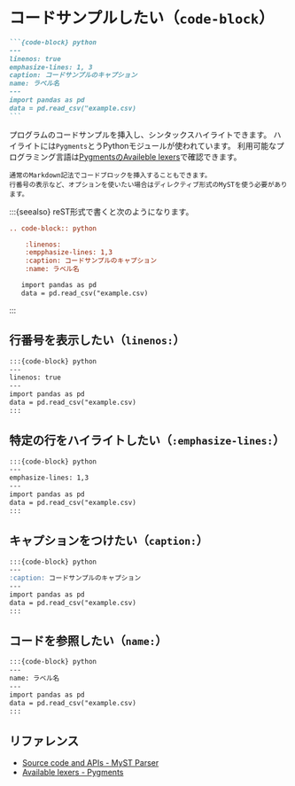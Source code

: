 # コードサンプルしたい（``code-block``）

````md
```{code-block} python
---
linenos: true
emphasize-lines: 1, 3
caption: コードサンプルのキャプション
name: ラベル名
---
import pandas as pd
data = pd.read_csv("example.csv)
```
````

プログラムのコードサンプルを挿入し、シンタックスハイライトできます。
ハイライトには``Pygments``とうPythonモジュールが使われています。
利用可能なプログラミング言語は[PygmentsのAvaileble lexers](https://pygments.org/docs/lexers/)で確認できます。

```{note}
通常のMarkdown記法でコードブロックを挿入することもできます。
行番号の表示など、オプションを使いたい場合はディレクティブ形式のMySTを使う必要があります。
```

:::{seealso}
reST形式で書くと次のようになります。

```rst
.. code-block:: python

    :linenos:
    :empphasize-lines: 1,3
    :caption: コードサンプルのキャプション
    :name: ラベル名

   import pandas as pd
   data = pd.read_csv("example.csv)
```
:::

## 行番号を表示したい（``linenos:``）

```md
:::{code-block} python
---
linenos: true
---
import pandas as pd
data = pd.read_csv("example.csv)
:::
```

## 特定の行をハイライトしたい（``:emphasize-lines:``）

```md
:::{code-block} python
---
emphasize-lines: 1,3
---
import pandas as pd
data = pd.read_csv("example.csv)
:::
```

## キャプションをつけたい（``caption:``）

```md
:::{code-block} python
---
:caption: コードサンプルのキャプション
---
import pandas as pd
data = pd.read_csv("example.csv)
:::
```

## コードを参照したい（``name:``）

```md
:::{code-block} python
---
name: ラベル名
---
import pandas as pd
data = pd.read_csv("example.csv)
:::
```

## リファレンス

- [Source code and APIs - MyST Parser](https://myst-parser.readthedocs.io/en/latest/syntax/code_and_apis.html)
- [Available lexers - Pygments](https://pygments.org/docs/lexers/)
